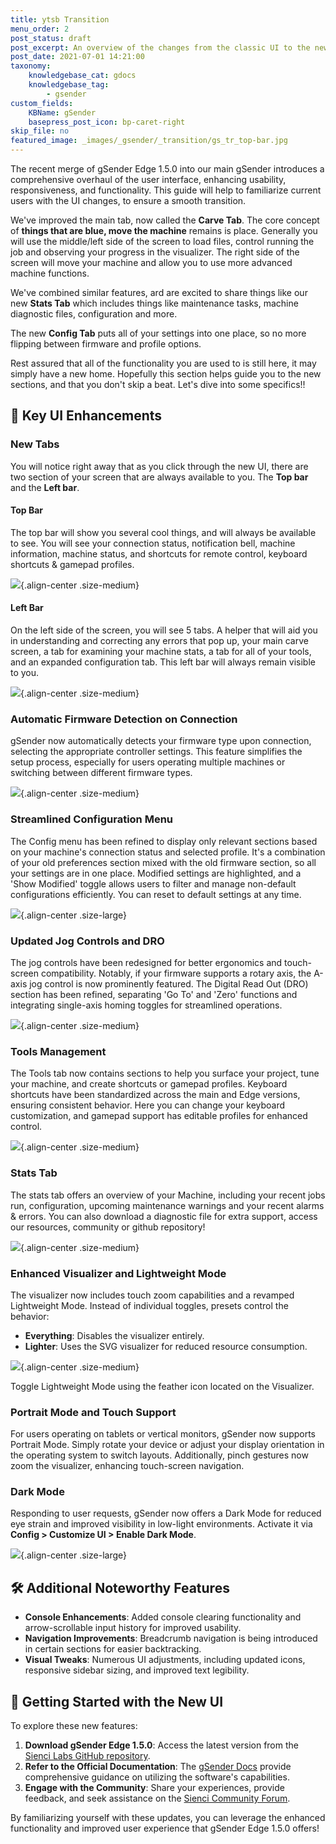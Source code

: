 ```yaml
---
title: ytsb Transition
menu_order: 2
post_status: draft
post_excerpt: An overview of the changes from the classic UI to the new and improved UI.
post_date: 2021-07-01 14:21:00
taxonomy:
    knowledgebase_cat: gdocs
    knowledgebase_tag:
        - gsender
custom_fields:
    KBName: gSender
    basepress_post_icon: bp-caret-right
skip_file: no
featured_image: _images/_gsender/_transition/gs_tr_top-bar.jpg
---
```


The recent merge of gSender Edge 1.5.0 into our main gSender introduces a comprehensive overhaul of the user interface, enhancing usability, responsiveness, and functionality. This guide will help to familiarize current users with the UI changes, to ensure a smooth transition.

We've improved the main tab, now called the **Carve Tab**.  The core concept of **things that are blue, move the machine** remains is place. Generally you will use the middle/left side of the screen to load files, control running the job and observing your progress in the visualizer. The right side of the screen will move your machine and allow you to use more advanced machine functions.

We've combined similar features, ard are excited to share things like our new **Stats Tab** which includes things like maintenance tasks, machine diagnostic files, configuration and more.

The new **Config Tab** puts all of your settings into one place, so no more flipping between firmware and profile options.

Rest assured that all of the functionality you are used to is still here, it may simply have a new home. Hopefully this section helps guide you to the new sections, and that you don't skip a beat. Let's dive into some specifics!!

## 🌟 Key UI Enhancements

### **New Tabs**

You will notice right away that as you click through the new UI, there are two section of your screen that are always available to you. The **Top bar** and the **Left bar**.

#### Top Bar

The top bar will show you several cool things, and will always be available to see. You will see your connection status, notification bell, machine information, machine status, and shortcuts for remote control, keyboard shortcuts & gamepad profiles.

![](/_images/_gsender/_transition/gs_tr_top-bar.jpg){.align-center .size-medium}

#### Left Bar

On the left side of the screen, you will see 5 tabs. A helper that will aid you in understanding and correcting any errors that pop up, your main carve screen, a tab for examining your machine stats, a tab for all of your tools, and an expanded configuration tab. This left bar will always remain visible to you.

![](/_images/_gsender/_transition/gs_tr_left-bar.jpg){.align-center .size-medium}

### **Automatic Firmware Detection on Connection**

gSender now automatically detects your firmware type upon connection, selecting the appropriate controller settings. This feature simplifies the setup process, especially for users operating multiple machines or switching between different firmware types.

![](/_images/_gsender/_transition/gs_tr_connect-auto.gif){.align-center .size-medium}

### **Streamlined Configuration Menu**

The Config menu has been refined to display only relevant sections based on your machine's connection status and selected profile. It's a combination of your old preferences section mixed with the old firmware section, so all your settings are in one place. Modified settings are highlighted, and a 'Show Modified' toggle allows users to filter and manage non-default configurations efficiently. You can reset to default settings at any time.

![](/_images/_gsender/_transition/gs_tr_modified.gif){.align-center .size-large}

### **Updated Jog Controls and DRO**

The jog controls have been redesigned for better ergonomics and touch-screen compatibility. Notably, if your firmware supports a rotary axis, the A-axis jog control is now prominently featured. The Digital Read Out (DRO) section has been refined, separating 'Go To' and 'Zero' functions and integrating single-axis homing toggles for streamlined operations.

![](/_images/_gsender/_transition/gs_tr_dro.jpg){.align-center .size-medium}

### **Tools Management**

The Tools tab now contains sections to help you surface your project, tune your machine, and create shortcuts or gamepad profiles. Keyboard shortcuts have been standardized across the main and Edge versions, ensuring consistent behavior. Here you can change your keyboard customization, and gamepad support has editable profiles for enhanced control.

![](/_images/_gsender/_transition/gs_tr_tools-main.jpg){.align-center .size-medium}

### **Stats Tab**

The stats tab offers an overview of your Machine, including your recent jobs run, configuration, upcoming maintenance warnings and your recent alarms & errors. You can also download a diagnostic file for extra support, access our resources, community or github repository!

![](/_images/_gsender/_transition/gs_tr_status.jpg){.align-center .size-medium}

### **Enhanced Visualizer and Lightweight Mode**

The visualizer now includes touch zoom capabilities and a revamped Lightweight Mode. Instead of individual toggles, presets control the behavior:

* **Everything**: Disables the visualizer entirely.
* **Lighter**: Uses the SVG visualizer for reduced resource consumption.

![](/_images/_gsender/_transition/gs_tr_lightweight.jpg){.align-center .size-medium}

Toggle Lightweight Mode using the feather icon located on the Visualizer.

### **Portrait Mode and Touch Support**

For users operating on tablets or vertical monitors, gSender now supports Portrait Mode. Simply rotate your device or adjust your display orientation in the operating system to switch layouts. Additionally, pinch gestures now zoom the visualizer, enhancing touch-screen navigation.

### **Dark Mode**

Responding to user requests, gSender now offers a Dark Mode for reduced eye strain and improved visibility in low-light environments. Activate it via **Config > Customize UI > Enable Dark Mode**.

![](/_images/_gsender/_transition/gs_tr_darkmode.gif){.align-center .size-large}

## 🛠️ Additional Noteworthy Features

* **Console Enhancements**: Added console clearing functionality and arrow-scrollable input history for improved usability.
* **Navigation Improvements**: Breadcrumb navigation is being introduced in certain sections for easier backtracking.
* **Visual Tweaks**: Numerous UI adjustments, including updated icons, responsive sidebar sizing, and improved text legibility.

## 📘 Getting Started with the New UI

To explore these new features:

1. **Download gSender Edge 1.5.0**: Access the latest version from the [Sienci Labs GitHub repository](https://github.com/Sienci-Labs/gsender/releases).
2. **Refer to the Official Documentation**: The [gSender Docs](https://resources.sienci.com/view/gs-using-gsender/) provide comprehensive guidance on utilizing the software's capabilities.
3. **Engage with the Community**: Share your experiences, provide feedback, and seek assistance on the [Sienci Community Forum](https://forum.sienci.com/).

By familiarizing yourself with these updates, you can leverage the enhanced functionality and improved user experience that gSender Edge 1.5.0 offers!
